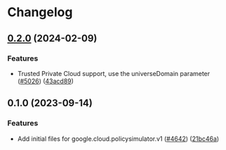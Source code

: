 # Changelog

## [0.2.0](https://github.com/googleapis/google-cloud-node/compare/policysimulator-v0.1.0...policysimulator-v0.2.0) (2024-02-09)


### Features

* Trusted Private Cloud support, use the universeDomain parameter  ([#5026](https://github.com/googleapis/google-cloud-node/issues/5026)) ([43acd89](https://github.com/googleapis/google-cloud-node/commit/43acd893e6c428f219d62f0c4264e4db78b99f99))

## 0.1.0 (2023-09-14)


### Features

* Add initial files for google.cloud.policysimulator.v1 ([#4642](https://github.com/googleapis/google-cloud-node/issues/4642)) ([21bc46a](https://github.com/googleapis/google-cloud-node/commit/21bc46a9615e0c54538ad852ea4478797be7c453))

